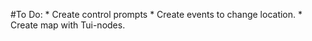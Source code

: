 #To Do:
    * Create control prompts
    * Create events to change location.
    * Create map with Tui-nodes.
